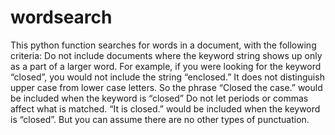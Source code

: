 # wordsearch
This python function searches for words in a document, with the following criteria:
    Do not include documents where the keyword string shows up only as a part of a larger word. For example, if you were looking for the keyword “closed”, you would not include the string “enclosed.”
    It does not distinguish upper case from lower case letters. So the phrase “Closed the case.” would be included when the keyword is “closed”
    Do not let periods or commas affect what is matched. “It is closed.” would be included when the keyword is “closed”. But you can assume there are no other types of punctuation.

